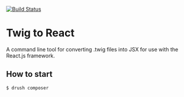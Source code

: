 [![Build Status](https://travis-ci.org/tommbee/Twig2React.svg)](https://travis-ci.org/tommbee/Twig2React)
# Twig to React
A command line tool for converting .twig files into JSX for use with the React.js framework.

## How to start
```
$ drush composer
```
